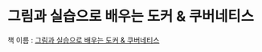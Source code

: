 # 그림과 실습으로 배우는 도커 & 쿠버네티스
책 이름 : [그림과 실습으로 배우는 도커 & 쿠버네티스](https://product.kyobobook.co.kr/detail/S000001766500) 
